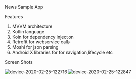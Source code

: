 

News Sample App

Features

1) MVVM architecture
2) Kotlin language
3) Koin for dependency injection
4) Retrofit for webservice calls
5) Moshi for json parsing
6) Android X libraries for for navigation,lifecycle etc

Screen Shots

![device-2020-02-25-122716](https://user-images.githubusercontent.com/11499373/75271730-aa46d300-57ca-11ea-824b-e3232e7f80aa.png)
![device-2020-02-25-122847](https://user-images.githubusercontent.com/11499373/75271733-aca92d00-57ca-11ea-82c1-032afcb553e9.png)
